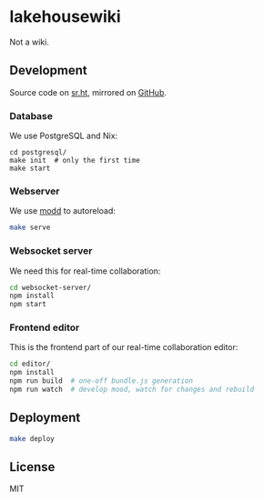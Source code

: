 # lakehousewiki

Not a wiki.

## Development

Source code on [sr.ht](https://git.sr.ht/~sirodoht/lakehousewiki),
mirrored on [GitHub](https://github.com/sirodoht/lakehousewiki).

### Database

We use PostgreSQL and Nix:

```
cd postgresql/
make init  # only the first time
make start
```

### Webserver

We use [modd](https://github.com/cortesi/modd) to autoreload:

```sh
make serve
```

### Websocket server

We need this for real-time collaboration:

```sh
cd websocket-server/
npm install
npm start
```

### Frontend editor

This is the frontend part of our real-time collaboration editor:

```sh
cd editor/
npm install
npm run build  # one-off bundle.js generation
npm run watch  # develop mood, watch for changes and rebuild
```

## Deployment

```sh
make deploy
```

## License

MIT
